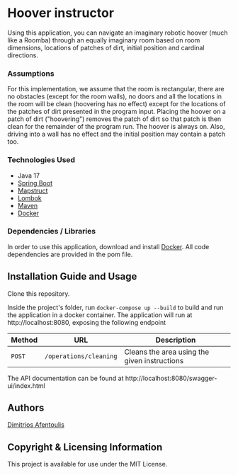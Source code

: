# Hoover instructor
Using this application, you can navigate an imaginary robotic hoover (much like a Roomba) through an equally
imaginary room based on room dimensions, locations of patches of dirt, initial position and cardinal directions.

### Assumptions
For this implementation, we assume that the room is rectangular, there are no obstacles (except for the room walls), no doors and all
the locations in the room will be clean (hoovering has no effect) except for the locations of the patches of dirt presented in the program
input.
Placing the hoover on a patch of dirt ("hoovering") removes the patch of dirt so that patch is then clean for
the remainder of the program run. The hoover is always on.
Also, driving into a wall has no effect and the initial position may contain a patch too.

### Technologies Used
* Java 17
* [Spring Boot](https://spring.io/projects/spring-boot/)
* [Mapstruct](https://mapstruct.org/)
* [Lombok](https://projectlombok.org/)
* [Maven](https://maven.apache.org/)
* [Docker](https://www.docker.com/)

### Dependencies / Libraries
In order to use this application, download and install [Docker](https://docs.docker.com/get-started/get-docker/).
All code dependencies are provided in the pom file.

## Installation Guide and Usage
Clone this repository.

Inside the project's folder, run `docker-compose up --build` to build and run the application in a docker container.
The application will run at http://localhost:8080, exposing the following endpoint

| Method | URL                                      | Description    |
|--------| ---------------------------------------- |----------------|
| `POST` | `/operations/cleaning`                   | Cleans the area using the given instructions |

The API documentation can be found at http://localhost:8080/swagger-ui/index.html

## Authors
[Dimitrios Afentoulis](https://github.com/dafentoulis)

## Copyright & Licensing Information
This project is available for use under the MIT License.
